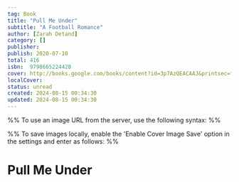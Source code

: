 ```yaml
---
tag: Book
title: "Pull Me Under"
subtitle: "A Football Romance"
author: [Zarah Detand]
category: []
publisher: 
publish: 2020-07-10
total: 416
isbn:  9798665224428
cover: http://books.google.com/books/content?id=3p7AzQEACAAJ&printsec=frontcover&img=1&zoom=1&source=gbs_api
localCover: 
status: unread
created: 2024-08-15 00:34:30
updated: 2024-08-15 00:34:30
---
```


%% To use an image URL from the server, use the following syntax: %%


%% To save images locally, enable the 'Enable Cover Image Save' option in the settings and enter as follows: %%


# Pull Me Under